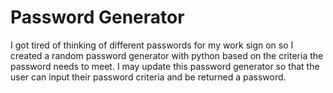 # Password Generator

I got tired of thinking of different passwords for my work sign on
so I created a random password generator with python based on 
the criteria the password needs to meet. I may update this password
generator so that the user can input their password criteria and be 
returned a password.
